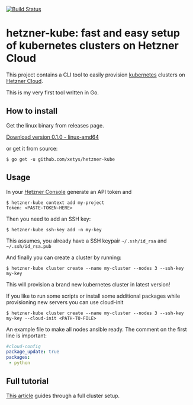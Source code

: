 
[![Build Status](https://travis-ci.org/xetys/hetzner-kube.svg?branch=master)](https://travis-ci.org/xetys/hetzner-kube)


# hetzner-kube: fast and easy setup of kubernetes clusters on Hetzner Cloud

This project contains a CLI tool to easily provision [kubernetes](https://kubernetes.io) clusters 
on [Hetzner Cloud](https://hetzner.com/cloud).

This is my very first tool written in Go. 

## How to install

Get the linux binary from releases page.

[Download version 0.1.0 - linux-amd64](https://github.com/xetys/hetzner-kube/releases/download/0.1.0/hetzner-kube)


or get it from source:

```
$ go get -u github.com/xetys/hetzner-kube
```

## Usage

In your [Hetzner Console](https://console.hetzner.cloud) generate an API token and

```
$ hetzner-kube context add my-project
Token: <PASTE-TOKEN-HERE>
```

Then you need to add an SSH key:

```
$ hetzner-kube ssh-key add -n my-key
```

This assumes, you already have a SSH keypair `~/.ssh/id_rsa` and `~/.ssh/id_rsa.pub`

And finally you can create a cluster by running:

```
$ hetzner-kube cluster create --name my-cluster --nodes 3 --ssh-key my-key

```

This will provision a brand new kubernetes cluster in latest version!

If you like to run some scripts or install some additional packages while provisioning new servers you can use cloud-init
```
$ hetzner-kube cluster create --name my-cluster --nodes 3 --ssh-key my-key --cloud-init <PATH-TO-FILE>
```
An example file to make all nodes ansible ready. The comment on the first line is important:
```yaml
#cloud-config
package_update: true
packages:
 - python
```

## Full tutorial

[This article](http://stytex.de/blog/2018/01/29/deploy-kubernetes-hetzner-cloud-openebs/) guides through a full
cluster setup.
